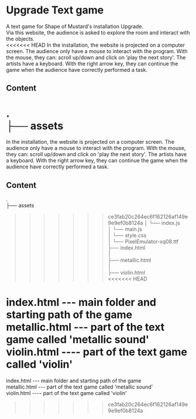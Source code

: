 # Upgrade Text game
A text game for Shape of Mustard's installation Upgrade.  
Via this website, the audience is asked to explore the room and interact with the objects.  
<<<<<<< HEAD
In the installation, the website is projected on a computer screen. The audience only have a mouse to interact with the program. With the mouse, they can: scroll up/down and click on 'play the next story'. The artists have a keyboard. With the right arrow key, they can continue the game when the audience have correctly performed a task.

## Content
.  
├── assets
=======
In the installation, the website is projected on a computer screen. The audience only have a mouse to interact with the program. With the mouse, they can: scroll up/down and click on 'play the next story'. The artists have a keyboard. With the right arrow key, they can continue the game when the audience have correctly performed a task.  
   
## Content  
.  
├── assets  
>>>>>>> ce3fab20c264ec6f162126af149e9e9ef0b8124a
│   └──  index.js  
│   └──  main.js  
│   └──  style.css  
│   └──  PixelEmulator-xq08.ttf  
├── index.html  
│   
├── metallic.html  
│   
├── violin.html  
<<<<<<< HEAD


index.html --- main folder and starting path of the game  
metallic.html --- part of the text game called 'metallic sound'  
violin.html ---- part of the text game called 'violin'  
=======
  
  
index.html --- main folder and starting path of the game  
metallic.html --- part of the text game called 'metallic sound'  
violin.html ---- part of the text game called 'violin'  
>>>>>>> ce3fab20c264ec6f162126af149e9e9ef0b8124a
